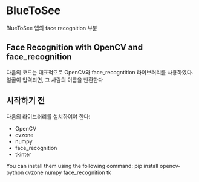 # BlueToSee
BlueToSee 앱의 face recognition 부분
<br>

## Face Recognition with OpenCV and face_recognition
다음의 코드는 대표적으로 OpenCV와 face_recogntition 라이브러리를 사용하였다. 얼굴이 입력되면, 그 사람의 이름을 반환한다

## 시작하기 전
다음의 라이브러리를 설치하여야 한다:

- OpenCV
- cvzone
- numpy
- face_recognition
- tkinter

You can install them using the following command:
  pip install opencv-python cvzone numpy face_recognition tk

